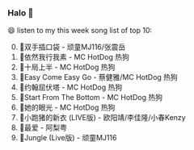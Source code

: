 

### Halo 👋

😄 listen to my this week song list of top 10:

0. 🌈双手插口袋 - 顽童MJ116/张震岳
1. 🌈依然我行我素 - MC HotDog 热狗
2. 🌈十局上半 - MC HotDog 热狗
3. 🌈Easy Come Easy Go - 蔡健雅/MC HotDog 热狗
4. 🌈约翰屈伏塔 - MC HotDog 热狗
5. 🌈Start From The Bottom - MC HotDog 热狗
6. 🌈她的眼光 - MC HotDog 热狗
7. 🌈小跑猪的新衣 (LIVE版) - 欧阳靖/李佳隆/小春Kenzy
8. 🌈最爱 - 阿梨粤
9. 🌈Jungle (Live版) - 顽童MJ116

